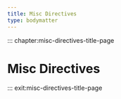 ```yaml
---
title: Misc Directives
type: bodymatter
---
```


::: chapter:misc-directives-title-page

# Misc Directives

::: exit:misc-directives-title-page